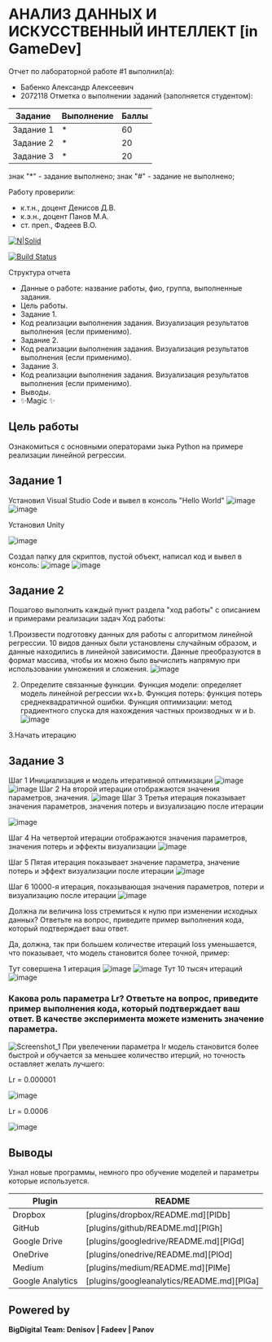 # АНАЛИЗ ДАННЫХ И ИСКУССТВЕННЫЙ ИНТЕЛЛЕКТ [in GameDev]
Отчет по лабораторной работе #1 выполнил(а):
- Бабенко Александр Алексеевич
- 2072118
Отметка о выполнении заданий (заполняется студентом):

| Задание | Выполнение | Баллы |
| ------ | ------ | ------ |
| Задание 1 | * | 60 |
| Задание 2 | * | 20 |
| Задание 3 | * | 20 |

знак "*" - задание выполнено; знак "#" - задание не выполнено;

Работу проверили:
- к.т.н., доцент Денисов Д.В.
- к.э.н., доцент Панов М.А.
- ст. преп., Фадеев В.О.

[![N|Solid](https://cldup.com/dTxpPi9lDf.thumb.png)](https://nodesource.com/products/nsolid)

[![Build Status](https://travis-ci.org/joemccann/dillinger.svg?branch=master)](https://travis-ci.org/joemccann/dillinger)

Структура отчета

- Данные о работе: название работы, фио, группа, выполненные задания.
- Цель работы.
- Задание 1.
- Код реализации выполнения задания. Визуализация результатов выполнения (если применимо).
- Задание 2.
- Код реализации выполнения задания. Визуализация результатов выполнения (если применимо).
- Задание 3.
- Код реализации выполнения задания. Визуализация результатов выполнения (если применимо).
- Выводы.
- ✨Magic ✨

## Цель работы
Ознакомиться с основными операторами зыка Python на примере реализации линейной регрессии.

## Задание 1
Установил Visual Studio Code и вывел в консоль "Hello World"
![image](https://user-images.githubusercontent.com/114616168/192889596-9d42707c-cef0-43b3-9248-8739fabf1dbe.png)
![image](https://user-images.githubusercontent.com/114616168/192894808-55dde89d-abf5-4f4f-affb-2c1f6e078f6e.png)

Установил Unity


![image](https://user-images.githubusercontent.com/114616168/192891129-f93a67d0-8003-4fe8-96df-1bd2c8b00bf9.png)

Создал папку для скриптов, пустой объект, написал код и вывел в консоль:
![image](https://user-images.githubusercontent.com/114616168/192891352-346bbe06-5e49-4123-9b91-4471b70e6e8b.png)
![image](https://user-images.githubusercontent.com/114616168/192891264-26c20bd8-2c1b-438a-9c08-b94c10955eae.png)
## Задание 2
Пошагово выполнить каждый пункт раздела "ход работы" с описанием и примерами реализации задач
Ход работы:

1.Произвести подготовку данных для работы с алгоритмом линейной регрессии. 10 видов данных были установлены случайным образом, и данные находились в линейной зависимости. Данные преобразуются в формат массива, чтобы их можно было вычислить напрямую при использовании умножения и сложения.
![image](https://user-images.githubusercontent.com/114616168/192896388-9ec2a6db-751a-4320-be3f-0bdefd66411b.png)

2. Определите связанные функции. Функция модели: определяет модель линейной регрессии wx+b. Функция потерь: функция потерь среднеквадратичной ошибки. Функция оптимизации: метод градиентного спуска для нахождения частных производных w и b.
![image](https://user-images.githubusercontent.com/114616168/192899067-85ef0f2f-113e-46b4-8076-35325d1589bb.png)

3.Начать итерацию 

## Задание 3
Шаг 1 Инициализация и модель итеративной оптимизации 
![image](https://user-images.githubusercontent.com/114616168/192899185-de2c6407-94b8-4572-bcf4-93531712159e.png)
![image](https://user-images.githubusercontent.com/114616168/192899214-12a6b192-aff9-484b-a3f2-fa9449dc2a87.png)
Шаг 2 На второй итерации отображаются значения параметров, значения.
![image](https://user-images.githubusercontent.com/114616168/192899356-dafc0461-ed3e-4128-ae90-5648b5feb3e4.png)
Шаг 3 Третья итерация показывает значения параметров, значения потерь и визуализацию после итерации 

![image](https://user-images.githubusercontent.com/114616168/192904040-dcf437c8-6d31-4370-824d-9da24a6507d4.png)


Шаг 4 На четвертой итерации отображаются значения параметров, значения потерь и эффекты визуализации 
![image](https://user-images.githubusercontent.com/114616168/192899850-3bd2b7b0-4dae-4da5-88ba-5385c68b5a44.png)

Шаг 5 Пятая итерация показывает значение параметра, значение потерь и эффект визуализации после итерации 
![image](https://user-images.githubusercontent.com/114616168/192899938-980e2e23-bae0-47c0-8c40-d5e31c5c3b78.png)

Шаг 6 10000-я итерация, показывающая значения параметров, потери и визуализацию после итерации 
![image](https://user-images.githubusercontent.com/114616168/192899989-e2583c79-79a1-42a1-8346-f06a04640476.png)




Должна ли величина loss стремиться к нулю при изменении исходных данных? Ответьте на вопрос, приведите пример выполнения кода, который подтверждает ваш ответ.

Да, должна, так при большем количестве итераций loss уменьшается, что показывает, что модель становится более точной, пример:

Тут совершена 1 итерация
![image](https://user-images.githubusercontent.com/114616168/192901292-25eaa1db-191b-4556-972f-11af6a767301.png)
![image](https://user-images.githubusercontent.com/114616168/192901389-16cb9b90-7af1-4b01-adf5-c46b10b6035c.png)
Тут 10 тысяч итераций
![image](https://user-images.githubusercontent.com/114616168/192901478-58f26601-a910-48bd-96f5-adf0b3bd4043.png)


### Какова роль параметра Lr? Ответьте на вопрос, приведите пример выполнения кода, который подтверждает ваш ответ. В качестве эксперимента можете изменить значение параметра.
![Screenshot_1](https://user-images.githubusercontent.com/114616168/192902171-900100fe-b041-470e-856a-e117af6eae5a.png)
При увелечении параметра lr модель становится более быстрой и обучается за меньшее количество итерций, но точность оставляет желать лучшего:

Lr = 0.000001 

![image](https://user-images.githubusercontent.com/114616168/192902430-3826d413-dcf2-4ea4-8070-c04a7a09cd66.png)

Lr = 0.0006 

![image](https://user-images.githubusercontent.com/114616168/192904600-1089bcea-fe39-44a7-93b7-2506b4086bcb.png)


## Выводы
Узнал новые программы, немного про обучение моделей и параметры которые используется.

| Plugin | README |
| ------ | ------ |
| Dropbox | [plugins/dropbox/README.md][PlDb] |
| GitHub | [plugins/github/README.md][PlGh] |
| Google Drive | [plugins/googledrive/README.md][PlGd] |
| OneDrive | [plugins/onedrive/README.md][PlOd] |
| Medium | [plugins/medium/README.md][PlMe] |
| Google Analytics | [plugins/googleanalytics/README.md][PlGa] |

## Powered by

**BigDigital Team: Denisov | Fadeev | Panov**
